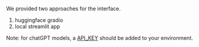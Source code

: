 We provided two approaches for the interface. 
1. huggingface gradio
2. local streamlit app

Note: for chatGPT models, a [API_KEY](https://help.openai.com/en/articles/5112595-best-practices-for-api-key-safety) should be added to your environment. 
